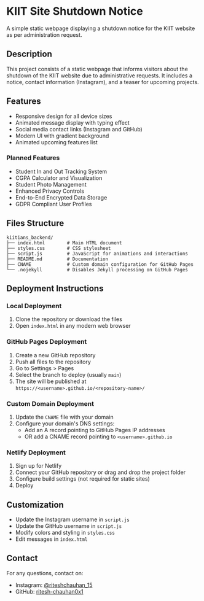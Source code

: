 # KIIT Site Shutdown Notice

A simple static webpage displaying a shutdown notice for the KIIT website as per administration request.

## Description

This project consists of a static webpage that informs visitors about the shutdown of the KIIT website due to administrative requests. It includes a notice, contact information (Instagram), and a teaser for upcoming projects.

## Features

- Responsive design for all device sizes
- Animated message display with typing effect
- Social media contact links (Instagram and GitHub)
- Modern UI with gradient background
- Animated upcoming features list

### Planned Features
- Student In and Out Tracking System
- CGPA Calculator and Visualization
- Student Photo Management
- Enhanced Privacy Controls
- End-to-End Encrypted Data Storage
- GDPR Compliant User Profiles

## Files Structure

```
kiitians_backend/
├── index.html        # Main HTML document
├── styles.css        # CSS stylesheet
├── script.js         # JavaScript for animations and interactions
├── README.md         # Documentation
├── CNAME             # Custom domain configuration for GitHub Pages
└── .nojekyll         # Disables Jekyll processing on GitHub Pages
```

## Deployment Instructions

### Local Deployment

1. Clone the repository or download the files
2. Open `index.html` in any modern web browser

### GitHub Pages Deployment

1. Create a new GitHub repository
2. Push all files to the repository
3. Go to Settings > Pages
4. Select the branch to deploy (usually `main`)
5. The site will be published at `https://<username>.github.io/<repository-name>/`

### Custom Domain Deployment

1. Update the `CNAME` file with your domain
2. Configure your domain's DNS settings:
   - Add an A record pointing to GitHub Pages IP addresses
   - OR add a CNAME record pointing to `<username>.github.io`

### Netlify Deployment

1. Sign up for Netlify
2. Connect your GitHub repository or drag and drop the project folder
3. Configure build settings (not required for static sites)
4. Deploy

## Customization

- Update the Instagram username in `script.js`
- Update the GitHub username in `script.js`
- Modify colors and styling in `styles.css`
- Edit messages in `index.html`

## Contact

For any questions, contact on:
- Instagram: [@riteshchauhan_15](https://instagram.com/riteshchauhan_15)
- GitHub: [ritesh-chauhan0x1](https://github.com/ritesh-chauhan0x1)
